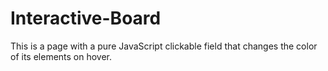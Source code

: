 # Interactive-Board
This is a page with a pure JavaScript clickable field that changes the color of its elements on hover.
